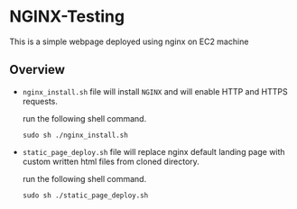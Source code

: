 # NGINX-Testing
This is a simple webpage deployed using nginx on EC2 machine

## Overview

- `nginx_install.sh` file will install `NGINX` and will enable HTTP and HTTPS requests.
   
     run the following shell command.
    ```
    sudo sh ./nginx_install.sh
    ```


- `static_page_deploy.sh` file will replace nginx default landing page with custom written html files from cloned directory.

     run the following shell command.
    ```
    sudo sh ./static_page_deploy.sh
    ```
